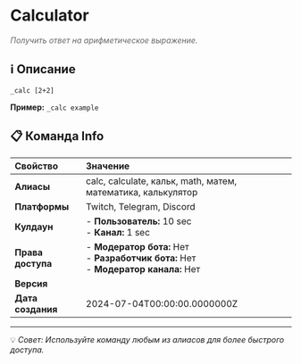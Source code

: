 # Calculator

<span style="color: #666; font-style: italic;">Получить ответ на арифметическое выражение.</span>

## ℹ️ Описание

`_calc [2+2]`

**Пример:** `_calc example`

## 📋 Команда Info

| **Свойство** | **Значение** |
|:----------------|:----------------|
| **Алиасы** | calc, calculate, кальк, math, матем, математика, калькулятор |
| **Платформы** | Twitch, Telegram, Discord |
| **Кулдаун** | - **Пользователь:** 10 sec<br> - **Канал:** 1 sec |
| **Права доступа** | - **Модератор бота:** Нет<br> - **Разработчик бота:** Нет<br> - **Модератор канала:** Нет |
| **Версия** |  |
| **Дата создания** | 2024-07-04T00:00:00.0000000Z |

---

💡 *Совет: Используйте команду любым из алиасов для более быстрого доступа.*
